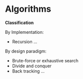# Algorithms

**Classification**

By Implementation:
* Recursion
...

By design paradigm:
* Brute-force or exhaustive search
* Divide and conquer
* Back tracking
...
